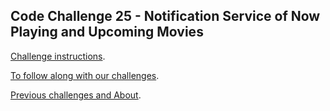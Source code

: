 ## Code Challenge 25 - Notification Service of Now Playing and Upcoming Movies

[Challenge instructions](http://pybit.es/codechallenge25.html).

[To follow along with our challenges](https://github.com/pybites/challenges/blob/master/INSTALL.md).

[Previous challenges and About](http://pybit.es/pages/challenges.html).
